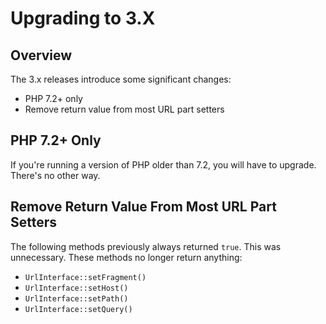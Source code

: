 Upgrading to 3.X
================

Overview
--------

The 3.x releases introduce some significant changes:

- PHP 7.2+ only
- Remove return value from most URL part setters

PHP 7.2+ Only
-------------

If you're running a version of PHP older than 7.2, you will have to upgrade. There's no other way.

Remove Return Value From Most URL Part Setters
----------------------------------------------

The following methods previously always returned `true`. This was unnecessary. These methods
no longer return anything:

- `UrlInterface::setFragment()`
- `UrlInterface::setHost()`
- `UrlInterface::setPath()`
- `UrlInterface::setQuery()`
